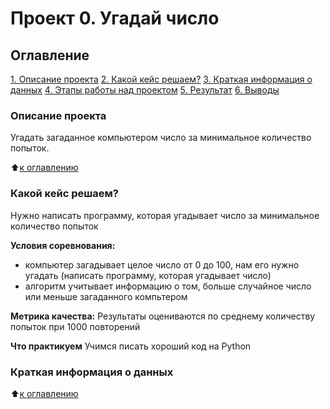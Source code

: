 # Проект 0. Угадай число

## Оглавление
[1. Описание проекта](https://github.com/UdTatyana/SF-Data-Science/tree/main/project_0)
[2. Какой кейс решаем?](_)
[3. Краткая информация о данных](_)
[4. Этапы работы над проектом]()
[5. Результат]()
[6. Выводы]()

### Описание проекта
Угадать загаданное компьютером число за минимальное количество попыток.

:arrow_up:[к оглавлению](_)

### Какой кейс решаем?
Нужно написать программу, которая угадывает число за минимальное количество попыток

**Условия соревнования:**
- компьютер загадывает целое число от 0 до 100, нам его нужно угадать (написать программу, которая угадывает число)
- алгоритм учитывает информацию о том, больше случайное число или меньше загаданного компьтером

**Метрика качества:**
Результаты оцениваются по среднему количеству попыток при 1000 повторений

**Что практикуем**
Учимся писать хороший код на Python

### Краткая информация о данных

:arrow_up:[к оглавлению](_)
